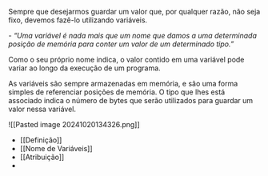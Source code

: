 Sempre que desejarmos guardar um valor que, por qualquer razão, não seja fixo, devemos fazê-lo utilizando variáveis.

_- “Uma variável é nada mais que um nome que damos a uma determinada posição de memória para conter um valor de um determinado tipo.”_

Como o seu próprio nome indica, o valor contido em uma variável pode variar ao longo da execução de um programa.

As variáveis são sempre armazenadas em memória, e são uma forma simples de referenciar posições de memória. O tipo que lhes está associado indica o número de bytes que serão utilizados para guardar um valor nessa variável.

![[Pasted image 20241020134326.png]]

- [[Definição]]
- [[Nome de Variáveis]]
- [[Atribuição]]
- 